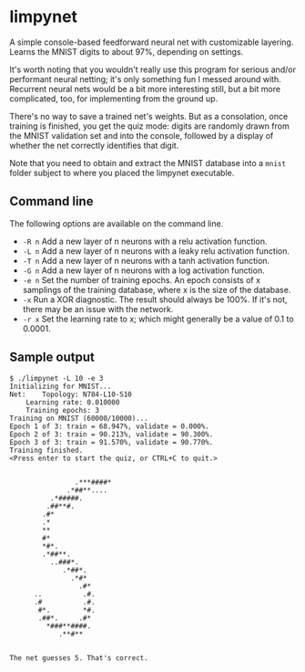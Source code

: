 # limpynet
A simple console-based feedforward neural net with customizable layering. Learns the MNIST digits to about 97%, depending on settings.

It's worth noting that you wouldn't really use this program for serious and/or performant neural netting; it's only something fun I messed around with. Recurrent neural nets would be a bit more interesting still, but a bit more complicated, too, for implementing from the ground up.

There's no way to save a trained net's weights. But as a consolation, once training is finished, you get the quiz mode: digits are randomly drawn from the MNIST validation set and into the console, followed by a display of whether the net correctly identifies that digit.

Note that you need to obtain and extract the MNIST database into a ```mnist``` folder subject to where you placed the limpynet executable.

## Command line
The following options are available on the command line.
- ```-R n``` Add a new layer of n neurons with a relu activation function.
- ```-L n``` Add a new layer of n neurons with a leaky relu activation function.
- ```-T n``` Add a new layer of n neurons with a tanh activation function.
- ```-G n``` Add a new layer of n neurons with a log activation function.
- ```-e n``` Set the number of training epochs. An epoch consists of x samplings of the training database, where x is the size of the database.
- ```-x``` Run a XOR diagnostic. The result should always be 100%. If it's not, there may be an issue with the network.
- ```-r x``` Set the learning rate to x; which might generally be a value of 0.1 to 0.0001.

## Sample output
```
$ ./limpynet -L 10 -e 3
Initializing for MNIST...
Net:	Topology: N784-L10-S10 
	Learning rate: 0.010000
	Training epochs: 3
Training on MNIST (60000/10000)...
Epoch 1 of 3: train = 68.947%, validate = 0.000%.
Epoch 2 of 3: train = 90.213%, validate = 90.300%.
Epoch 3 of 3: train = 91.570%, validate = 90.770%.
Training finished.
<Press enter to start the quiz, or CTRL+C to quit.>
                            
                            
                .***####*   
              .*##**....    
          .*#####.          
         .##**#.            
        .#*                 
        .*                  
        **                  
        #*                  
        *#*.                
        .*##**.             
          ..###*.           
             .*##*.         
               .*#*         
                 .#*        
      ..          .#.       
      .#          .#.       
       #*.        *#.       
       .##*.     .#*        
         *###**####.        
            .**#**          
                            
                            
The net guesses 5. That's correct.
```
